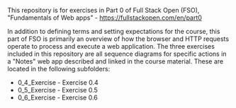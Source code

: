This repository is for exercises in Part 0 of Full Stack Open (FSO), "Fundamentals of Web apps" - https://fullstackopen.com/en/part0

In addition to defining terms and setting expectations for the course, this part of FSO is primarily an overview of how the browser and HTTP requests operate to process and execute a web application. The three exercises included in this repository are all sequence diagrams for specific actions in a "Notes" web app described and linked in the course material. These are located in the following subfolders:
* 0_4_Exercise - Exercise 0.4
* 0_5_Exercise - Exercise 0.5
* 0_6_Exercise - Exercise 0.6
